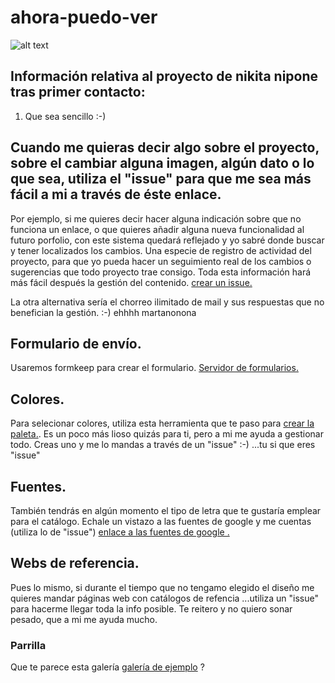 
[logo]: http://nikitanipone.es/wp-content/uploads/2014/12/logo2.jpg "Nikita Nipone"
# ahora-puedo-ver
![alt text](http://nikitanipone.es/wp-content/uploads/2015/04/portada4-1049x600.jpg "Coleccion Ahora puedo ver")
## Información relativa al proyecto de nikita nipone tras primer contacto:
1. Que sea sencillo :-)



## Cuando me quieras decir algo sobre el proyecto, sobre el cambiar alguna imagen, algún dato o lo que sea, utiliza el "issue" para que me sea más fácil a mi a través de éste enlace.

Por ejemplo, si me quieres decir hacer alguna indicación sobre que no funciona un enlace, o que quieres añadir alguna nueva funcionalidad al futuro porfolio, con este sistema quedará reflejado y yo sabré donde buscar y tener localizados los cambios. Una especie de registro de actividad del proyecto, para que yo pueda hacer un seguimiento real de los cambios o sugerencias que todo proyecto trae consigo. Toda esta información hará más fácil después la gestión del contenido.
[crear un issue.](https://github.com/primerproyecto/ahora-puedo-ver/issues/new)

La otra alternativa sería el chorreo ilimitado de mail y sus respuestas que no benefician la gestión. :-) ehhhh martanonona

## Formulario de envío.
Usaremos formkeep para crear el formulario.
[Servidor de formularios.](https://formkeep.com/)

## Colores.

Para selecionar colores, utiliza esta herramienta que te paso para [crear la paleta.](https://coolors.co). Es un poco más lioso quizás para ti, pero a mi me ayuda a gestionar todo. Creas uno y me lo mandas a través de un "issue" :-) ...tu si que eres "issue"

## Fuentes.
También tendrás en algún momento el tipo de letra que te gustaría emplear para el catálogo. Echale un vistazo a las fuentes de google y me cuentas (utiliza lo de "issue") [enlace a las fuentes de google .](https://www.google.com/fonts)

## Webs de referencia.
Pues lo mismo, si durante el tiempo que no tengamo elegido el diseño me quieres mandar páginas web con catálogos de refencia ...utiliza un "issue" para hacerme llegar toda la info posible. Te reitero y no quiero sonar pesado, que a mi me ayuda mucho.

### Parrilla
Que te parece esta galería [galería de ejemplo](http://sachinchoolur.github.io/lightGallery/) ?
